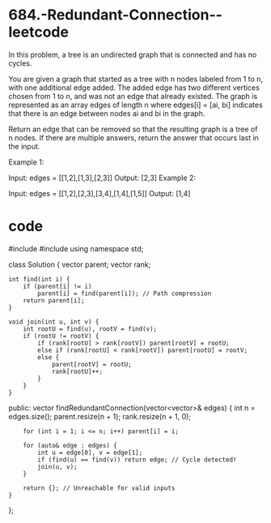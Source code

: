 # 684.-Redundant-Connection--leetcode
In this problem, a tree is an undirected graph that is connected and has no cycles.

You are given a graph that started as a tree with n nodes labeled from 1 to n, with one additional edge added. The added edge has two different vertices chosen from 1 to n, and was not an edge that already existed. The graph is represented as an array edges of length n where edges[i] = [ai, bi] indicates that there is an edge between nodes ai and bi in the graph.

Return an edge that can be removed so that the resulting graph is a tree of n nodes. If there are multiple answers, return the answer that occurs last in the input.

 

Example 1:


Input: edges = [[1,2],[1,3],[2,3]]
Output: [2,3]
Example 2:


Input: edges = [[1,2],[2,3],[3,4],[1,4],[1,5]]
Output: [1,4]
# code
#include <iostream>
#include <vector>
using namespace std;

class Solution {
    vector<int> parent;
    vector<int> rank;

    int find(int i) {
        if (parent[i] != i)
            parent[i] = find(parent[i]); // Path compression
        return parent[i];
    }

    void join(int u, int v) {
        int rootU = find(u), rootV = find(v);
        if (rootU != rootV) {
            if (rank[rootU] > rank[rootV]) parent[rootV] = rootU;
            else if (rank[rootU] < rank[rootV]) parent[rootU] = rootV;
            else {
                parent[rootV] = rootU;
                rank[rootU]++;
            }
        }
    }

public:
    vector<int> findRedundantConnection(vector<vector<int>>& edges) {
        int n = edges.size();
        parent.resize(n + 1);
        rank.resize(n + 1, 0);
        
        for (int i = 1; i <= n; i++) parent[i] = i;

        for (auto& edge : edges) {
            int u = edge[0], v = edge[1];
            if (find(u) == find(v)) return edge; // Cycle detected!
            join(u, v);
        }
        
        return {}; // Unreachable for valid inputs
    }
};
